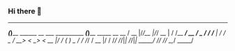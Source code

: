 ### Hi there 👋

_____                                               _____                 
___(_)____  ______  __       ___   __________       ___(_)____  _____   __
__  / __  |/_/__  |/_/       __ | / /__  ___/       __  / _  / / /__ | / /
_  /  __>  <  __>  <         __ |/ / _(__  )        _  /  / /_/ / __ |/ / 
/_/   /_/|_|  /_/|_|         _____/  /____/         /_/   \__,_/  _____/  
                                                                          


<!--
**iuv/iuv** is a ✨ _special_ ✨ repository because its `README.md` (this file) appears on your GitHub profile.

Here are some ideas to get you started:

- 🔭 I’m currently working on ...
- 🌱 I’m currently learning ...
- 👯 I’m looking to collaborate on ...
- 🤔 I’m looking for help with ...
- 💬 Ask me about ...
- 📫 How to reach me: ...
- 😄 Pronouns: ...
- ⚡ Fun fact: ...
-->
